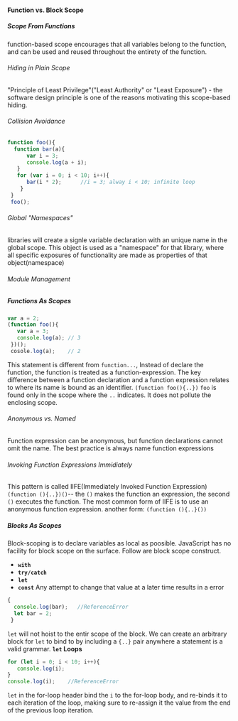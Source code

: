 #### Function vs. Block Scope
##### Scope From Functions
function-based scope encourages that all variables belong to the function, and can be used and reused throughout the entirety
of the function.
###### Hiding in Plain Scope
"Principle of Least Privilege"("Least Authority" or "Least Exposure") - the software design principle is one of the reasons 
motivating this scope-based hiding.
###### Collision Avoidance
```javascript
function foo(){
  function bar(a){
      var i = 3;
      console.log(a + i);
   }
   for (var i = 0; i < 10; i++){
      bar(i * 2);      //i = 3; alway i < 10; infinite loop
    }
 }
 foo();
 ```
 ###### Global "Namespaces"
 libraries will create a signle variable declaration with an unique name in the global scope. This object is used as a "namespace" for that library,
 where all specific exposures of functionality are made as properties of that object(namespace)
 ###### Module Management
 ##### Functions As Scopes
 ```javascript
 var a = 2;
 (function foo(){
    var a = 3;
    console.log(a); // 3
  })();
  cosole.log(a);    // 2
  ```
  This statement is different from `function...`, Instead of declare the function, the function is treated as a function-expression.
  The key difference between a function declaration and a function expression relates to where its name is bound as an identifier.
  `(function foo(){..})` `foo` is found only in the scope where the `..` indicates. It does not pollute the enclosing scope.
  ###### Anonymous vs. Named
  Function expression can be anonymous, but function declarations cannot omit the name.
  The best practice is always name function expressions
  ###### Invoking Function Expressions Immidiately
  This pattern is called IIFE(Immediately Invoked Function Expression)
  `(function (){..})()`-- the `()` makes the function an expression, the second `()` executes the function. 
  The most common form of IIFE is to use an anonymous function expression. another form: `(function (){..}())`
  ##### Blocks As Scopes
  Block-scoping is to declare variables as local as poosible. JavaScript has no facility for block scope on the surface.
  Follow are block scope construct.
   - **`with`** 
   - **`try/catch`**
   - **`let`**
   - **`const`** Any attempt to change that value at a later time results in a error
  ```javascript
  {
    console.log(bar);   //ReferenceError
    let bar = 2;
   }
   ```
   `let` will not hoist to the entir scope of the block. We can create an arbitrary block for `let` to bind to by including a `{..}` pair 
   anywhere a statement is a valid grammar.
   **`let` Loops**
   ```javascript
   for (let i = 0; i < 10; i++){
      console.log(i);
   }
   console.log(i);    //ReferenceError
   ```
   `let` in the for-loop header bind the `i` to the for-loop body, and re-binds it to each iteration of the loop, making sure to re-assign 
   it the value from the end of the previous loop iteration.
   
   
   
   
   
   
   
   
   
   
   
  
  
  
  
  
  
  
  
  
